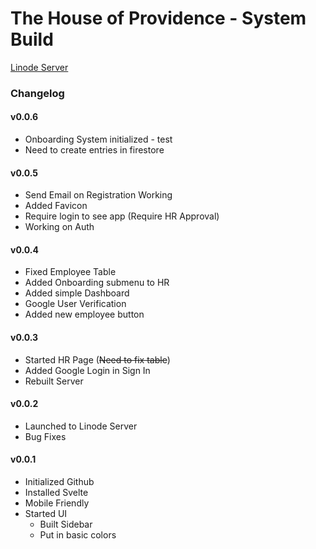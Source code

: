 # The House of Providence - System Build
[Linode Server](http://45.33.88.248)
### Changelog
#### v0.0.6
* Onboarding System initialized - test
* Need to create entries in firestore
#### v0.0.5
* Send Email on Registration Working
* Added Favicon
* Require login to see app (Require HR Approval)
* Working on Auth
#### v0.0.4
* Fixed Employee Table
* Added Onboarding submenu to HR
* Added simple Dashboard
* Google User Verification
* Added new employee button 
#### v0.0.3
* Started HR Page (~~Need to fix table~~)
* Added Google Login in Sign In
* Rebuilt Server
#### v0.0.2
* Launched to Linode Server
* Bug Fixes
#### v0.0.1 
* Initialized Github
* Installed Svelte
* Mobile Friendly
* Started UI 
  * Built Sidebar
  * Put in basic colors